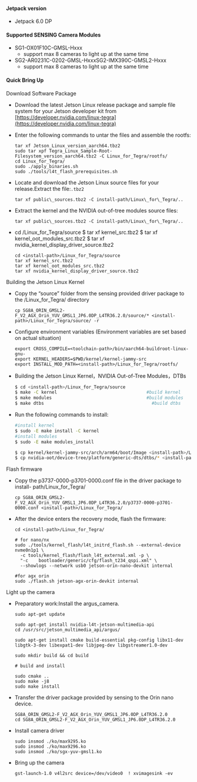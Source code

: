 #### Jetpack version

* Jetpack 6.0 DP

#### Supported SENSING Camera Modules

* SG1-OX01F10C-GMSL-Hxxx
  * support max 8 cameras to light up at the same time
* SG2-AR0231C-0202-GMSL-HxxxSG2-IMX390C-GMSL2-Hxxx
  * support max 8 cameras to light up at the same time

#### Quick Bring Up

Download Software Package

* Download the latest Jetson Linux release package and sample file system for your Jetson developer kit from [https://developer.nvidia.com/linux-tegra](https://developer.nvidia.com/linux-tegra)
* Enter the following commands to untar the files and assemble the rootfs:

  ```
  tar xf Jetson_Linux_version_aarch64.tbz2
  sudo tar xpf Tegra_Linux_Sample-Root-Filesystem_version_aarch64.tbz2 -C Linux_for_Tegra/rootfs/
  cd Linux_for_Tegra/
  sudo ./apply_binaries.sh
  sudo ./tools/l4t_flash_prerequisites.sh
  ```
* Locate and download the Jetson Linux source files for your release.Extract the file:`.tbz2`

  ```
  tar xf public\_sources.tbz2 -C install-path/Linux\_for\_Tegra/..
  ```
* Extract the kernel and the NVIDIA out-of-tree modules source files:

  ```
  tar xf public\_sources.tbz2 -C install-path/Linux\_for\_Tegra/..
  ```
* cd <install-path>/Linux\_for\_Tegra/source \$ tar xf kernel\_src.tbz2 \$ tar xf kernel\_oot\_modules\_src.tbz2 \$ tar xf nvidia\_kernel\_display\_driver\_source.tbz2

  ```
  cd <install-path>/Linux_for_Tegra/source
  tar xf kernel_src.tbz2
  tar xf kernel_oot_modules_src.tbz2
  tar xf nvidia_kernel_display_driver_source.tbz2
  ```

Building the Jetson Linux Kernel

* Copy the “source” folder from the sensing provided driver package to the <install-path>/Linux\_for\_Tegra/ directory

  ```
  cp SG8A_ORIN_GMSL2-F_V2_AGX_Orin_YUV_GMSL1_JP6.0DP_L4TR36.2.0/source/* <install-    path>/Linux_for_Tegra/source/ -r
  ```
* Configure environment variables (Environment variables are set based on actual situation)

  ```
  export CROSS_COMPILE=<toolchain-path>/bin/aarch64-buildroot-linux-gnu-
  export KERNEL_HEADERS=$PWD/kernel/kernel-jammy-src
  export INSTALL_MOD_PATH=<install-path>/Linux_for_Tegra/rootfs/
  ```
* Building the Jetson Linux Kernel，NVIDIA Out-of-Tree Modules，DTBs

  ```Bash
  $ cd <install-path>/Linux_for_Tegra/source
  $ make -C kernel                                  #build kernel
  $ make modules                                    #build modules
  $ make dtbs                                         #build dtbs
  ```
* Run the following commands to install:

  ```Bash
  #install kernel
  $ sudo -E make install -C kernel
  #install modules                
  $ sudo -E make modules_install 

  $ cp kernel/kernel-jammy-src/arch/arm64/boot/Image <install-path>/Linux_for_Tegra/kernel/Image
  $ cp nvidia-oot/device-tree/platform/generic-dts/dtbs/* <install-path>/Linux_for_Tegra/kernel/dtb/
  ```

Flash firmware

* Copy the p3737-0000-p3701-0000.conf file in the driver package to install-
  path/Linux_for_Tegra/

  ```
  cp SG8A_ORIN_GMSL2-F_V2_AGX_Orin_YUV_GMSL1_JP6.0DP_L4TR36.2.0/p3737-0000-p3701-0000.conf <install-path>/Linux_for_Tegra/
  ```
* After the device enters the recovery mode, flash the firmware:

  ```
  cd <install-path>/Linux_for_Tegra/

  # for nano/nx
  sudo ./tools/kernel_flash/l4t_initrd_flash.sh --external-device nvme0n1p1 \
    -c tools/kernel_flash/flash_l4t_external.xml -p \
    "-c    bootloader/generic/cfg/flash_t234_qspi.xml" \
    --showlogs --network usb0 jetson-orin-nano-devkit internal

  #for agx orin
  sudo ./flash.sh jetson-agx-orin-devkit internal
  ```

Light up the camera

* Preparatory work:Install the argus\_camera.

  ```
  sudo apt-get update

  sudo apt-get install nvidia-l4t-jetson-multimedia-api
  cd /usr/src/jetson_multimedia_api/argus/

  sudo apt-get install cmake build-essential pkg-config libx11-dev libgtk-3-dev libexpat1-dev libjpeg-dev libgstreamer1.0-dev

  sudo mkdir build && cd build

  # build and install

  sudo cmake ..
  sudo make -j8
  sudo make install
  ```
* Transfer the driver package provided by sensing to the Orin nano device.

  ```
  SG8A_ORIN_GMSL2-F_V2_AGX_Orin_YUV_GMSL1_JP6.0DP_L4TR36.2.0
  cd SG8A_ORIN_GMSL2-F_V2_AGX_Orin_YUV_GMSL1_JP6.0DP_L4TR36.2.0
  ```
* Install camera driver

  ```
  sudo insmod ./ko/max9295.ko
  sudo insmod ./ko/max9296.ko
  sudo insmod ./ko/sgx-yuv-gmsl1.ko
  ```
* Bring up the camera

  ```
  gst-launch-1.0 v4l2src device=/dev/video0  ! xvimagesink -ev
  ```
